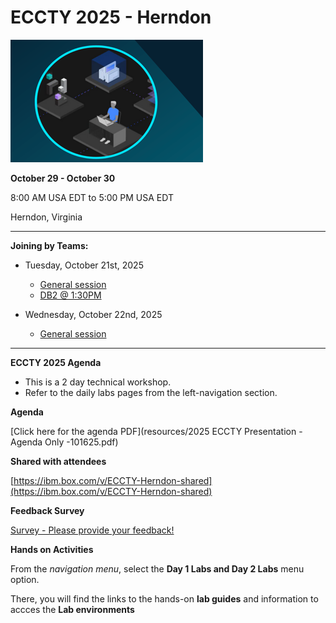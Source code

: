 # ECCTY 2025 - Herndon

![](images/techjam.png)


**October 29 - October 30** 

8:00 AM USA EDT to 5:00 PM USA EDT

Herndon, Virginia

------------------------------------------

**Joining by Teams:**  

  - Tuesday, October 21st, 2025
      - [General session](https://teams.microsoft.com/l/meetup-join/19%3ameeting_OWJhNzI1MTgtMDdmNS00MTk5LWJkYzgtZjhhZGEzMzNiMDUy%40thread.v2/0?context=%7b%22Tid%22%3a%22fcf67057-50c9-4ad4-98f3-ffca64add9e9%22%2c%22Oid%22%3a%22032fe1c2-0d93-4bc9-a2a7-78f02b6f9e11%22%7d)
      - [DB2 @ 1:30PM](https://teams.microsoft.com/l/meetup-join/19%3ameeting_MDA0NDU1MzEtZDRlYi00ZTM1LWE0NzYtNWQ5M2NiZWNkZjg0%40thread.v2/0?context=%7b%22Tid%22%3a%22fcf67057-50c9-4ad4-98f3-ffca64add9e9%22%2c%22Oid%22%3a%22032fe1c2-0d93-4bc9-a2a7-78f02b6f9e11%22%7d)

  - Wednesday, October 22nd, 2025
      - [General session](https://teams.microsoft.com/l/meetup-join/19%3ameeting_OWJhNzI1MTgtMDdmNS00MTk5LWJkYzgtZjhhZGEzMzNiMDUy%40thread.v2/0?context=%7b%22Tid%22%3a%22fcf67057-50c9-4ad4-98f3-ffca64add9e9%22%2c%22Oid%22%3a%22032fe1c2-0d93-4bc9-a2a7-78f02b6f9e11%22%7d)


---------------------------------------

**ECCTY 2025 Agenda** 

  - This is a 2 day technical workshop.  
  - Refer to the daily labs pages from the left-navigation section.
  
  

**Agenda**

[Click here for the agenda PDF](resources/2025 ECCTY Presentation - Agenda Only -101625.pdf)


**Shared with attendees**

[https://ibm.box.com/v/ECCTY-Herndon-shared](https://ibm.box.com/v/ECCTY-Herndon-shared)
 


**Feedback Survey**

[Survey - Please provide your feedback!](https://TBD)


**Hands on Activities**


From the _navigation menu_, select the **Day 1 Labs and Day 2 Labs** menu option.  

There, you will find the links to the hands-on **lab guides** and information to accces the **Lab environments** 



